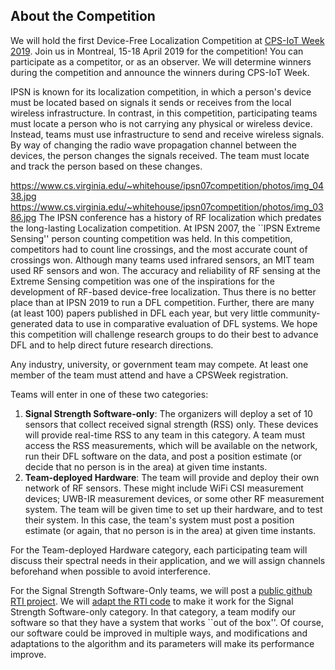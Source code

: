 ## About the Competition

We will hold the first Device-Free Localization Competition at [CPS-IoT Week 2019](http://cpslab.cs.mcgill.ca/cpsiotweek2019/).  Join us in Montreal, 15-18 April 2019 for the competition!  You can participate as a competitor, or as an observer.  We will determine winners during the competition and announce the winners during CPS-IoT Week.

IPSN is known for its localization competition, in which a person's device must be located based on signals it sends or receives from the local wireless infrastructure.  In contrast, in this competition, participating teams must locate a person who is not carrying any physical or wireless device.  Instead, teams must use infrastructure to send and receive wireless signals.  By way of changing the radio wave propagation channel between the devices, the person changes the signals received.  The team must locate and track the person based on these changes.  

https://www.cs.virginia.edu/~whitehouse/ipsn07competition/photos/img_0438.jpg
https://www.cs.virginia.edu/~whitehouse/ipsn07competition/photos/img_0386.jpg
The IPSN conference has a history of RF localization which predates the long-lasting Localization competition. At IPSN 2007, the ``IPSN Extreme Sensing'' person counting competition was held.  In this competition, competitors had to count line crossings, and the most accurate count of crossings won. Although many teams used infrared sensors, an MIT team used RF sensors and won.  The accuracy and reliability of RF sensing at the Extreme Sensing competition was one of the inspirations for the development of RF-based device-free localization.  Thus there is no better place than at IPSN 2019 to run a DFL competition.  Further, there are many (at least 100) papers published in DFL each year, but very little community-generated data to use in comparative evaluation of DFL systems.  We hope this competition will challenge research groups to do their best to advance DFL and to help direct future research directions.  

Any industry, university, or government team may compete.  At least one member of the team must attend and have a CPSWeek registration.

Teams will enter in one of these two categories:
1. **Signal Strength Software-only**: The organizers will deploy a set of 10 sensors that collect received signal strength (RSS) only.  These devices will provide real-time RSS to any team in this category.  A team must access the RSS measurements, which will be available on the network, run their DFL software on the data, and post a position estimate (or decide that no person is in the area) at given time instants.
2. **Team-deployed Hardware**:  The team will provide and deploy their own network of RF sensors.  These might include WiFi CSI measurement devices; UWB-IR measurement devices, or some other RF measurement system.  The team will be given time to set up their hardware, and to test their system.  In this case, the team's system must post a position estimate (or again, that no person is in the area) at given time instants.

For the Team-deployed Hardware category, each participating team will discuss their spectral needs in their application, and we will assign channels beforehand when possible to avoid interference.

For the Signal Strength Software-Only teams, we will post a [public github RTI project](https://github.com/npatwari/dflcompetition).  We will [adapt the RTI code](https://github.com/npatwari/rti) to make it work for the Signal Strength Software-only category.  In that category, a team modify our software so that they have a system that works ``out of the box''.  Of course, our software could be improved in multiple ways, and modifications and adaptations to the algorithm and its parameters will make its performance improve.


